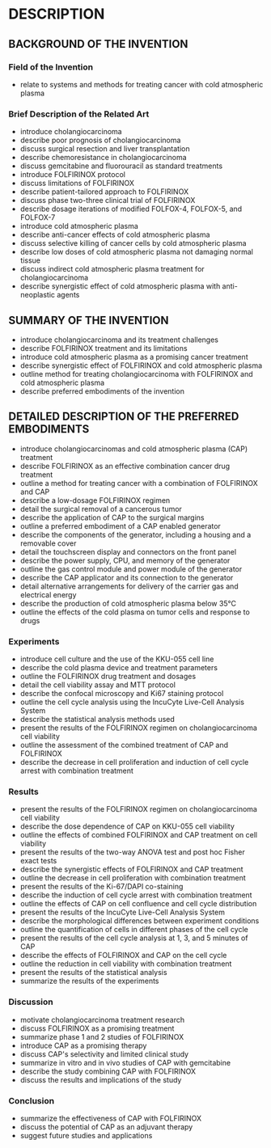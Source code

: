# DESCRIPTION

## BACKGROUND OF THE INVENTION

### Field of the Invention

- relate to systems and methods for treating cancer with cold atmospheric plasma

### Brief Description of the Related Art

- introduce cholangiocarcinoma
- describe poor prognosis of cholangiocarcinoma
- discuss surgical resection and liver transplantation
- describe chemoresistance in cholangiocarcinoma
- discuss gemcitabine and fluorouracil as standard treatments
- introduce FOLFIRINOX protocol
- discuss limitations of FOLFIRINOX
- describe patient-tailored approach to FOLFIRINOX
- discuss phase two-three clinical trial of FOLFIRINOX
- describe dosage iterations of modified FOLFOX-4, FOLFOX-5, and FOLFOX-7
- introduce cold atmospheric plasma
- describe anti-cancer effects of cold atmospheric plasma
- discuss selective killing of cancer cells by cold atmospheric plasma
- describe low doses of cold atmospheric plasma not damaging normal tissue
- discuss indirect cold atmospheric plasma treatment for cholangiocarcinoma
- describe synergistic effect of cold atmospheric plasma with anti-neoplastic agents

## SUMMARY OF THE INVENTION

- introduce cholangiocarcinoma and its treatment challenges
- describe FOLFIRINOX treatment and its limitations
- introduce cold atmospheric plasma as a promising cancer treatment
- describe synergistic effect of FOLFIRINOX and cold atmospheric plasma
- outline method for treating cholangiocarcinoma with FOLFIRINOX and cold atmospheric plasma
- describe preferred embodiments of the invention

## DETAILED DESCRIPTION OF THE PREFERRED EMBODIMENTS

- introduce cholangiocarcinomas and cold atmospheric plasma (CAP) treatment
- describe FOLFIRINOX as an effective combination cancer drug treatment
- outline a method for treating cancer with a combination of FOLFIRINOX and CAP
- describe a low-dosage FOLFIRINOX regimen
- detail the surgical removal of a cancerous tumor
- describe the application of CAP to the surgical margins
- outline a preferred embodiment of a CAP enabled generator
- describe the components of the generator, including a housing and a removable cover
- detail the touchscreen display and connectors on the front panel
- describe the power supply, CPU, and memory of the generator
- outline the gas control module and power module of the generator
- describe the CAP applicator and its connection to the generator
- detail alternative arrangements for delivery of the carrier gas and electrical energy
- describe the production of cold atmospheric plasma below 35°C
- outline the effects of the cold plasma on tumor cells and response to drugs

### Experiments

- introduce cell culture and the use of the KKU-055 cell line
- describe the cold plasma device and treatment parameters
- outline the FOLFIRINOX drug treatment and dosages
- detail the cell viability assay and MTT protocol
- describe the confocal microscopy and Ki67 staining protocol
- outline the cell cycle analysis using the IncuCyte Live-Cell Analysis System
- describe the statistical analysis methods used
- present the results of the FOLFIRINOX regimen on cholangiocarcinoma cell viability
- outline the assessment of the combined treatment of CAP and FOLFIRINOX
- describe the decrease in cell proliferation and induction of cell cycle arrest with combination treatment

### Results

- present the results of the FOLFIRINOX regimen on cholangiocarcinoma cell viability
- describe the dose dependence of CAP on KKU-055 cell viability
- outline the effects of combined FOLFIRINOX and CAP treatment on cell viability
- present the results of the two-way ANOVA test and post hoc Fisher exact tests
- describe the synergistic effects of FOLFIRINOX and CAP treatment
- outline the decrease in cell proliferation with combination treatment
- present the results of the Ki-67/DAPI co-staining
- describe the induction of cell cycle arrest with combination treatment
- outline the effects of CAP on cell confluence and cell cycle distribution
- present the results of the IncuCyte Live-Cell Analysis System
- describe the morphological differences between experiment conditions
- outline the quantification of cells in different phases of the cell cycle
- present the results of the cell cycle analysis at 1, 3, and 5 minutes of CAP
- describe the effects of FOLFIRINOX and CAP on the cell cycle
- outline the reduction in cell viability with combination treatment
- present the results of the statistical analysis
- summarize the results of the experiments

### Discussion

- motivate cholangiocarcinoma treatment research
- discuss FOLFIRINOX as a promising treatment
- summarize phase 1 and 2 studies of FOLFIRINOX
- introduce CAP as a promising therapy
- discuss CAP's selectivity and limited clinical study
- summarize in vitro and in vivo studies of CAP with gemcitabine
- describe the study combining CAP with FOLFIRINOX
- discuss the results and implications of the study

### Conclusion

- summarize the effectiveness of CAP with FOLFIRINOX
- discuss the potential of CAP as an adjuvant therapy
- suggest future studies and applications

